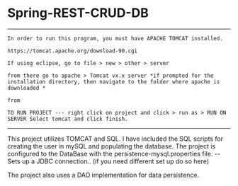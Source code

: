 # Spring-REST-CRUD-DB



******
	In order to run this program, you must have APACHE TOMCAT installed.

	https://tomcat.apache.org/download-90.cgi

	If using eclipse, go to file > new > other > server

	from there go to apache > Tomcat vx.x server *if prompted for the installation directory, then navigate to the folder where apache is downloaded *

	from

	TO RUN PROJECT --- right click on project and click > run as > RUN ON SERVER Select tomcat and click finish.
******

This project utilizes TOMCAT and SQL.
I have included the SQL scripts for creating the user in mySQL and populating the database.
The project is configured to the DataBase with the persistence-mysql.properties file.
--Sets up a JDBC connection.. (if you need different set up do so here)

The project also uses a DAO implementation for data persistence.
